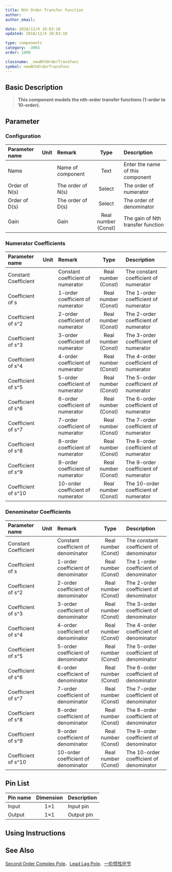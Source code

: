 ```yaml
---
title: Nth Order Transfer Function
author: 
author_email:

date: 2018/12/4 10:03:10
updated: 2018/12/4 10:03:10

type: components
category: -3003
order: 1000

classname: _newNthOrderTransFunc
symbol: newNthOrderTransFunc
---
```

## Basic Description


> **This component models the nth-order transfer functions (1-order to 10-order).**

## Parameter
### Configuration
| Parameter name | Unit | Remark | Type | Description |
| :--- | :--- | :--- | :--: | :--- |
| Name |  | Name of component | Text | Enter the name of this component |
| Order of N(s) |  | The order of N(s) | Select | The order of numerator |
| Order of D(s) |  | The order of D(s) | Select | The order of denominator |
| Gain |  | Gain | Real number (Const) | The gain of Nth transfer function |

### Numerator Coefficients
| Parameter name | Unit | Remark | Type | Description |
| :--- | :--- | :--- | :--: | :--- |
| Constant Coefficient |  | Constant coefficient of numerator | Real number (Const) | The constant coefficient of numerator |
| Coefficient of s |  | 1-order coefficient of numerator | Real number (Const) | The 1-order coefficient of numerator |
| Coefficient of s^2 |  | 2-order coefficient of numerator | Real number (Const) | The 2-order coefficient of numerator |
| Coefficient of s^3 |  | 3-order coefficient of numerator | Real number (Const) | The 3-order coefficient of numerator |
| Coefficient of s^4 |  | 4-order coefficient of numerator | Real number (Const) | The 4-order coefficient of numerator |
| Coefficient of s^5 |  | 5-order coefficient of numerator | Real number (Const) | The 5-order coefficient of numerator |
| Coefficient of s^6 |  | 6-order coefficient of numerator | Real number (Const) | The 6-order coefficient of numerator |
| Coefficient of s^7 |  | 7-order coefficient of numerator | Real number (Const) | The 7-order coefficient of numerator |
| Coefficient of s^8 |  | 8-order coefficient of numerator | Real number (Const) | The 8-order coefficient of numerator |
| Coefficient of s^9 |  | 9-order coefficient of numerator | Real number (Const) | The 9-order coefficient of numerator |
| Coefficient of s^10 |  | 10-order coefficient of numerator | Real number (Const) | The 10-order coefficient of numerator |

### Denominator Coefficients
| Parameter name | Unit | Remark | Type | Description |
| :--- | :--- | :--- | :--: | :--- |
| Constant Coefficient |  | Constant coefficient of denominator | Real number (Const) | The constant coefficient of denominator |
| Coefficient of s |  | 1-order coefficient of denominator | Real number (Const) | The 1-order coefficient of denominator |
| Coefficient of s^2 |  | 2-order coefficient of denominator | Real number (Const) | The 2-order coefficient of denominator |
| Coefficient of s^3 |  | 3-order coefficient of denominator | Real number (Const) | The 3-order coefficient of denominator |
| Coefficient of s^4 |  | 4-order coefficient of denominator | Real number (Const) | The 4-order coefficient of denominator |
| Coefficient of s^5 |  | 5-order coefficient of denominator | Real number (Const) | The 5-order coefficient of denominator |
| Coefficient of s^6 |  | 6-order coefficient of denominator | Real number (Const) | The 6-order coefficient of denominator |
| Coefficient of s^7 |  | 7-order coefficient of denominator | Real number (Const) | The 7-order coefficient of denominator |
| Coefficient of s^8 |  | 8-order coefficient of denominator | Real number (Const) | The 8-order coefficient of denominator |
| Coefficient of s^9 |  | 9-order coefficient of denominator | Real number (Const) | The 9-order coefficient of denominator |
| Coefficient of s^10 |  | 10-order coefficient of denominator | Real number (Const) | The 10-order coefficient of denominator |


## Pin List

| Pin name | Dimension | Description |
| :--- | :--:  | :--- |
| Input | 1×1 | Input pin |
| Output | 1×1 | Output pin|

## Using Instructions



## See Also

[Second Order Complex Pole](comp_newComplexPole.md)、[Lead Lag Pole](comp_newLeadLag.md)、[一阶惯性环节](comp_newRealPole.md)
